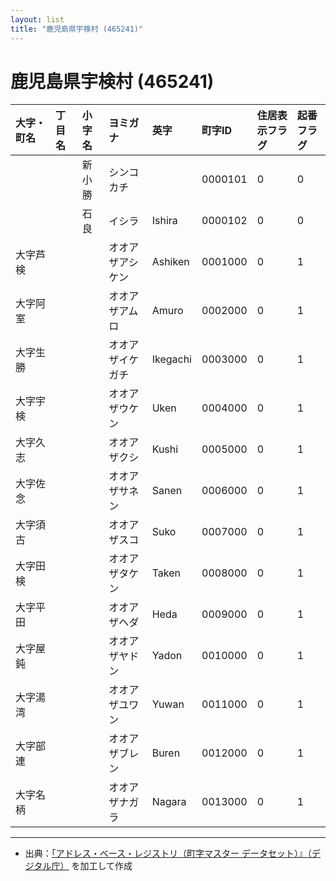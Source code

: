 ```yaml
---
layout: list
title: "鹿児島県宇検村 (465241)"
---
```


# 鹿児島県宇検村 (465241)

| 大字・町名 | 丁目名 | 小字名 | ヨミガナ | 英字 | 町字ID | 住居表示フラグ | 起番フラグ |
|:---|:---|:---|:---|:---|:---|:---|:---|
|  |  | 新小勝 | シンコカチ |  | 0000101 | 0 | 0 |
|  |  | 石良 | イシラ | Ishira | 0000102 | 0 | 0 |
| 大字芦検 |  |  | オオアザアシケン | Ashiken | 0001000 | 0 | 1 |
| 大字阿室 |  |  | オオアザアムロ | Amuro | 0002000 | 0 | 1 |
| 大字生勝 |  |  | オオアザイケガチ | Ikegachi | 0003000 | 0 | 1 |
| 大字宇検 |  |  | オオアザウケン | Uken | 0004000 | 0 | 1 |
| 大字久志 |  |  | オオアザクシ | Kushi | 0005000 | 0 | 1 |
| 大字佐念 |  |  | オオアザサネン | Sanen | 0006000 | 0 | 1 |
| 大字須古 |  |  | オオアザスコ | Suko | 0007000 | 0 | 1 |
| 大字田検 |  |  | オオアザタケン | Taken | 0008000 | 0 | 1 |
| 大字平田 |  |  | オオアザヘダ | Heda | 0009000 | 0 | 1 |
| 大字屋鈍 |  |  | オオアザヤドン | Yadon | 0010000 | 0 | 1 |
| 大字湯湾 |  |  | オオアザユワン | Yuwan | 0011000 | 0 | 1 |
| 大字部連 |  |  | オオアザブレン | Buren | 0012000 | 0 | 1 |
| 大字名柄 |  |  | オオアザナガラ | Nagara | 0013000 | 0 | 1 |

---

- 出典：[「アドレス・ベース・レジストリ（町字マスター データセット）』（デジタル庁）](https://www.digital.go.jp/policies/base_registry_address/) を加工して作成